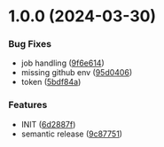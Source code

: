 # 1.0.0 (2024-03-30)


### Bug Fixes

* job handling ([9f6e614](https://github.com/mauricerenck/mastodon-to-bluesky/commit/9f6e614b57480c61c9ea6ccee76d43d354f6b700))
* missing github env ([95d0406](https://github.com/mauricerenck/mastodon-to-bluesky/commit/95d0406ed37f093282b2b6b53d17f5123702625d))
* token ([5bdf84a](https://github.com/mauricerenck/mastodon-to-bluesky/commit/5bdf84ae6d92a5a8034ca43daf8536fdaa7e15ec))


### Features

* INIT ([6d2887f](https://github.com/mauricerenck/mastodon-to-bluesky/commit/6d2887f667220d2a5914edc6179b297c2cd2602f))
* semantic release ([9c87751](https://github.com/mauricerenck/mastodon-to-bluesky/commit/9c877515c55555370360bbf9985c3cb1910ae11f))

